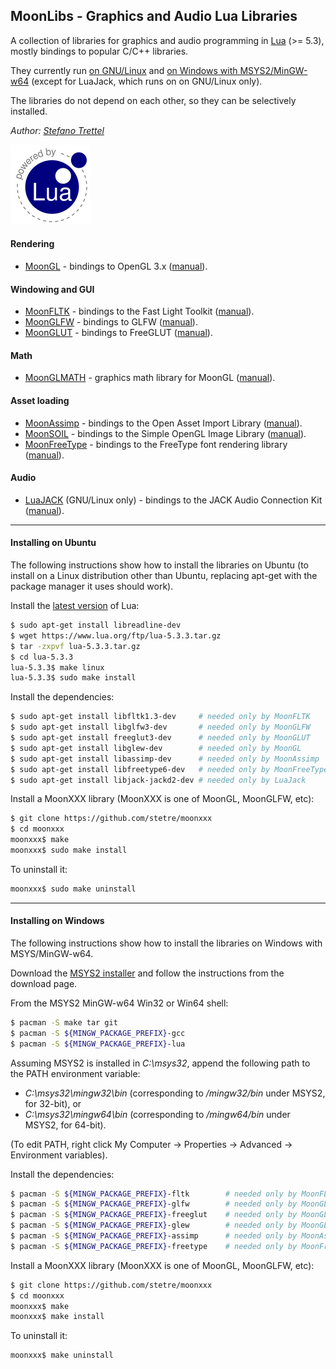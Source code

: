 ## MoonLibs - Graphics and Audio Lua Libraries

A collection of libraries for graphics and audio programming in [Lua](https://www.lua.org) (>= 5.3),
mostly bindings to popular C/C++ libraries.

They currently run 
[on GNU/Linux](#installing-on-ubuntu) and 
[on Windows with MSYS2/MinGW-w64](#installing-on-windows)
(except for LuaJack, which runs on on GNU/Linux only).

The libraries do not depend on each other, so they can be selectively installed.

_Author:_ _[Stefano Trettel](https://www.linkedin.com/in/stetre)_

[![Lua logo](./powered-by-lua.gif)](https://www.lua.org/)

#### Rendering
* [MoonGL](https://github.com/stetre/moongl) - bindings to OpenGL 3.x
([manual](https://stetre.github.io/moongl/doc/index.html)).

#### Windowing and GUI

* [MoonFLTK](https://github.com/stetre/moonfltk) - bindings to the Fast Light Toolkit
([manual](https://stetre.github.io/moonfltk/doc/index.html)).
* [MoonGLFW](https://github.com/stetre/moonglfw) - bindings to GLFW
([manual](https://stetre.github.io/moonglfw/doc/index.html)).
* [MoonGLUT](https://github.com/stetre/moonglut) - bindings to FreeGLUT
([manual](https://stetre.github.io/moonglut/doc/index.html)).

#### Math
* [MoonGLMATH](https://github.com/stetre/moonglmath) - graphics math library for MoonGL
([manual](https://stetre.github.io/moonglmath/doc/index.html)).

#### Asset loading
* [MoonAssimp](https://github.com/stetre/moonassimp) - bindings to the Open Asset Import Library
([manual](https://stetre.github.io/moonassimp/doc/index.html)). 
* [MoonSOIL](https://github.com/stetre/moonsoil) - bindings to the Simple OpenGL Image Library
([manual](https://stetre.github.io/moonsoil/doc/index.html)).
* [MoonFreeType](https://github.com/stetre/moonfreetype) - bindings to the FreeType font rendering library
([manual](https://stetre.github.io/moonfreetype/doc/index.html)).

#### Audio
* [LuaJACK](https://github.com/stetre/luajack) (GNU/Linux only) - bindings to the JACK Audio Connection Kit
([manual](https://stetre.github.io/luajack/doc/index.html)).

---

#### Installing on Ubuntu

The following instructions show how to install the libraries on Ubuntu
(to install on a Linux distribution other than Ubuntu, replacing apt-get with the package manager it uses
should work).

Install the [latest version](https:www.lua.org/download.html) of Lua:

```sh
$ sudo apt-get install libreadline-dev
$ wget https://www.lua.org/ftp/lua-5.3.3.tar.gz
$ tar -zxpvf lua-5.3.3.tar.gz
$ cd lua-5.3.3
lua-5.3.3$ make linux
lua-5.3.3$ sudo make install
```

Install the dependencies:

```sh
$ sudo apt-get install libfltk1.3-dev     # needed only by MoonFLTK
$ sudo apt-get install libglfw3-dev       # needed only by MoonGLFW
$ sudo apt-get install freeglut3-dev      # needed only by MoonGLUT
$ sudo apt-get install libglew-dev        # needed only by MoonGL
$ sudo apt-get install libassimp-dev      # needed only by MoonAssimp
$ sudo apt-get install libfreetype6-dev   # needed only by MoonFreeType
$ sudo apt-get install libjack-jackd2-dev # needed only by LuaJack
```

Install a MoonXXX library (MoonXXX is one of MoonGL, MoonGLFW, etc):

```sh
$ git clone https://github.com/stetre/moonxxx
$ cd moonxxx
moonxxx$ make
moonxxx$ sudo make install
```

To uninstall it:

```sh
moonxxx$ sudo make uninstall
```
---

#### Installing on Windows

The following instructions show how to install the libraries on Windows with MSYS/MinGW-w64.

Download the [MSYS2 installer](https://msys2.github.io/) and
follow the instructions from the download page.

From the MSYS2 MinGW-w64 Win32 or Win64 shell:

```sh
$ pacman -S make tar git 
$ pacman -S ${MINGW_PACKAGE_PREFIX}-gcc
$ pacman -S ${MINGW_PACKAGE_PREFIX}-lua
```

Assuming MSYS2 is installed in _C:\msys32_, append the following path
to the PATH environment variable:
- _C:\msys32\mingw32\bin_   (corresponding to _/mingw32/bin_ under MSYS2, for 32-bit), or
- _C:\msys32\mingw64\bin_   (corresponding to _/mingw64/bin_ under MSYS2, for 64-bit).

(To edit PATH, right click My Computer -> Properties -> Advanced ->  Environment variables).

Install the dependencies:

```sh
$ pacman -S ${MINGW_PACKAGE_PREFIX}-fltk        # needed only by MoonFLTK
$ pacman -S ${MINGW_PACKAGE_PREFIX}-glfw        # needed only by MoonGLFW
$ pacman -S ${MINGW_PACKAGE_PREFIX}-freeglut    # needed only by MoonGLUT
$ pacman -S ${MINGW_PACKAGE_PREFIX}-glew        # needed only by MoonGL
$ pacman -S ${MINGW_PACKAGE_PREFIX}-assimp      # needed only by MoonAssimp
$ pacman -S ${MINGW_PACKAGE_PREFIX}-freetype    # needed only by MoonFreeType
```

Install a MoonXXX library (MoonXXX is one of MoonGL, MoonGLFW, etc):

```sh
$ git clone https://github.com/stetre/moonxxx
$ cd moonxxx
moonxxx$ make
moonxxx$ make install
```

To uninstall it:

```sh
moonxxx$ make uninstall
```


